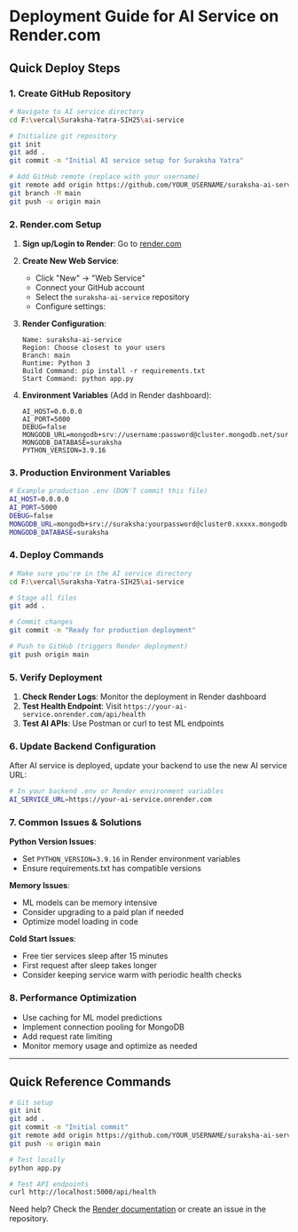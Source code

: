 # Deployment Guide for AI Service on Render.com

## Quick Deploy Steps

### 1. Create GitHub Repository

```bash
# Navigate to AI service directory
cd F:\vercal\Suraksha-Yatra-SIH25\ai-service

# Initialize git repository
git init
git add .
git commit -m "Initial AI service setup for Suraksha Yatra"

# Add GitHub remote (replace with your username)
git remote add origin https://github.com/YOUR_USERNAME/suraksha-ai-service.git
git branch -M main
git push -u origin main
```

### 2. Render.com Setup

1. **Sign up/Login to Render**: Go to [render.com](https://render.com)

2. **Create New Web Service**:
   - Click "New" → "Web Service"
   - Connect your GitHub account
   - Select the `suraksha-ai-service` repository
   - Configure settings:

3. **Render Configuration**:
   ```
   Name: suraksha-ai-service
   Region: Choose closest to your users
   Branch: main
   Runtime: Python 3
   Build Command: pip install -r requirements.txt
   Start Command: python app.py
   ```

4. **Environment Variables** (Add in Render dashboard):
   ```
   AI_HOST=0.0.0.0
   AI_PORT=5000
   DEBUG=false
   MONGODB_URL=mongodb+srv://username:password@cluster.mongodb.net/suraksha
   MONGODB_DATABASE=suraksha
   PYTHON_VERSION=3.9.16
   ```

### 3. Production Environment Variables

```bash
# Example production .env (DON'T commit this file)
AI_HOST=0.0.0.0
AI_PORT=5000
DEBUG=false
MONGODB_URL=mongodb+srv://suraksha:yourpassword@cluster0.xxxxx.mongodb.net/suraksha?retryWrites=true&w=majority
MONGODB_DATABASE=suraksha
```

### 4. Deploy Commands

```bash
# Make sure you're in the AI service directory
cd F:\vercal\Suraksha-Yatra-SIH25\ai-service

# Stage all files
git add .

# Commit changes
git commit -m "Ready for production deployment"

# Push to GitHub (triggers Render deployment)
git push origin main
```

### 5. Verify Deployment

1. **Check Render Logs**: Monitor the deployment in Render dashboard
2. **Test Health Endpoint**: Visit `https://your-ai-service.onrender.com/api/health`
3. **Test AI APIs**: Use Postman or curl to test ML endpoints

### 6. Update Backend Configuration

After AI service is deployed, update your backend to use the new AI service URL:

```bash
# In your backend .env or Render environment variables
AI_SERVICE_URL=https://your-ai-service.onrender.com
```

### 7. Common Issues & Solutions

**Python Version Issues**:
- Set `PYTHON_VERSION=3.9.16` in Render environment variables
- Ensure requirements.txt has compatible versions

**Memory Issues**:
- ML models can be memory intensive
- Consider upgrading to a paid plan if needed
- Optimize model loading in code

**Cold Start Issues**:
- Free tier services sleep after 15 minutes
- First request after sleep takes longer
- Consider keeping service warm with periodic health checks

### 8. Performance Optimization

- Use caching for ML model predictions
- Implement connection pooling for MongoDB
- Add request rate limiting
- Monitor memory usage and optimize as needed

---

## Quick Reference Commands

```bash
# Git setup
git init
git add .
git commit -m "Initial commit"
git remote add origin https://github.com/YOUR_USERNAME/suraksha-ai-service.git
git push -u origin main

# Test locally
python app.py

# Test API endpoints
curl http://localhost:5000/api/health
```

Need help? Check the [Render documentation](https://render.com/docs) or create an issue in the repository.